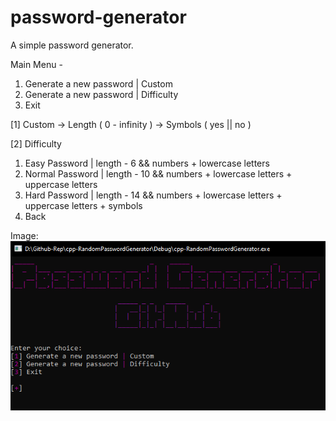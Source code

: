 # password-generator

A simple password generator.

Main Menu -
1. Generate a new password | Custom
2. Generate a new password | Difficulty
3. Exit

[1] Custom
-> Length ( 0 - infinity )
-> Symbols ( yes || no )

[2] Difficulty
1) Easy Password    | length - 6  && numbers + lowercase letters
2) Normal Password  | length - 10 && numbers + lowercase letters + uppercase letters
3) Hard Password    | length - 14 && numbers + lowercase letters + uppercase letters + symbols
4) Back

Image:
![alt text](https://github.com/Two-Apes/password-generator/blob/main/main.png?raw=true)
